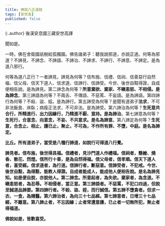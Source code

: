 ```yaml
---
title: 佛說八正道經
tags: [安世高]
published: false
---
```


{:.author}
後漢安息國三藏安世高譯

聞如是。

一時，佛在舍衛國祇樹給孤獨園。佛告諸弟子：聽我說邪道，亦說正道。何等為邪道？不諦見、不諦念、不諦語、不諦治、不諦求、不諦行、不諦意、不諦定。是為道八邪行。

何等為道八正行？一者諦見，諦見為何等？信布施、信禮、信祠、信善惡行自然福、信父母、信天下道人、信求道、信諦行、信諦受。今世、後世自黠得證，自成便相告說。是為諦見。第二諦念為何等？<b>所意棄欲、棄家、不瞋恚怒、不相侵。是為諦念</b>。第三諦語為何等？不兩舌、不傳語、不惡罵、不妄語。是為諦語。第四諦行為何等？不殺、盜、婬。是為諦行。第五諦受為何等？是聞有道弟子<b class="red">法求</b>，不可非法飯食、床臥；病瘦正法求，不可非法。是為諦受。第六諦治為何等？<b>生死意共合行，所精進行、出力因緣行，乃精進不厭、意持。是為諦治</b>。第七諦意為何等？<b>生死行，合意念、向意念，不妄、不共意求。是名為諦意</b>。第八諦定為何等？<b>生死意，合念止、相止，護已止，聚止，不可為，不作所有罪、不墮，中庭。是名為諦定。

比丘。所有道弟子，當受是八種行諦道，如說行可得道八行覺。

諦見者。信布施，後世得具福。信禮者，見沙門道人作禮福。信祠者，懸繒、燒香、散花、然燈。信所行十善，是為自然得福。信父母者，信孝順。信天下道人者，喜受經。信求道者，為行道。信諦行者，斷惡意。信諦受者，不犯戒。今世、後世自黠，為得黠，能教人得證。自成者能成人，能成他人便相告說。是名為諦見知。如是便自脫，亦脫他人。<b>第二諦念。所意起者，為失欲。棄家者，為念道。不瞋恚怒者，為忍辱。不相侵者，當正意</b>。第三諦語者。不惡罵，不犯口四過，但<b>說至誠道品諦要</b>。第四諦行者。不殺、盜、婬，而行誠信。第五諦不墮貪者。<b>但求一衣、一食</b>，為賤醫。第六諦治者，為向三十七品經。第七諦意者，日增三十七品經，不離意。<b>第八諦止者，不忘因緣；止者常還意護，已止者一切無所犯，聚止者得福道</b>。

佛說如是，皆歡喜受。
